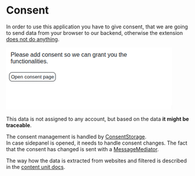 # Consent

In order to use this application you have to give consent, that we are going to send data from your browser to our backend, otherwise the extension [does not do anything](../src/content/content.ts?plane1#L36).

![no consent](./no-consent.png)

This data is not assigned to any account, but based on the data **it might be traceable**.

The consent management is handled by [ConsentStorage](./shared-unit.md#consentstorage). \
In case sidepanel is opened, it needs to handle consent changes. The fact that the consent has changed is sent with a [MessageMediator](./shared-unit.md#messagemediator).

The way how the data is extracted from websites and filtered is described in the [content unit docs](./content-unit.md#extraction).


